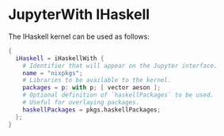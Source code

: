 # JupyterWith IHaskell

The IHaskell kernel can be used as follows:

```nix
{
  iHaskell = iHaskellWith {
    # Identifier that will appear on the Jupyter interface.
    name = "nixpkgs";
    # Libraries to be available to the kernel.
    packages = p: with p; [ vector aeson ];
    # Optional definition of `haskellPackages` to be used.
    # Useful for overlaying packages.
    haskellPackages = pkgs.haskellPackages;
  };
}
```
